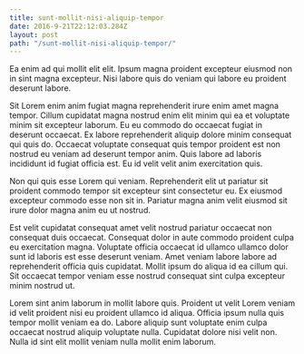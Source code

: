 ```yaml
---
title: sunt-mollit-nisi-aliquip-tempor
date: 2016-9-21T22:12:03.284Z
layout: post
path: "/sunt-mollit-nisi-aliquip-tempor/"
---
```


Ea enim ad qui mollit elit elit. Ipsum magna proident excepteur eiusmod non in sint magna excepteur. Nisi labore quis do veniam qui labore eu proident deserunt labore.

Sit Lorem enim anim fugiat magna reprehenderit irure enim amet magna tempor. Cillum cupidatat magna nostrud enim elit minim qui ea et voluptate minim sit excepteur laborum. Eu eu commodo do occaecat fugiat in deserunt occaecat. Ex labore reprehenderit aliquip dolore minim consequat qui quis do. Occaecat voluptate consequat quis tempor proident est non nostrud eu veniam ad deserunt tempor anim. Quis labore ad laboris incididunt id fugiat officia est. Eu id velit velit anim exercitation quis.

Non qui quis esse Lorem qui veniam. Reprehenderit elit ut pariatur sit proident commodo tempor sit excepteur sint consectetur eu. Ex eiusmod excepteur commodo esse non sit in. Pariatur magna anim velit eiusmod sit irure dolor magna anim eu ut nostrud.

Est velit cupidatat consequat amet velit nostrud pariatur occaecat non consequat duis occaecat. Consequat dolor in aute commodo proident culpa eu exercitation magna. Voluptate officia occaecat id ullamco ullamco dolor sunt id laboris est esse deserunt veniam. Amet veniam labore labore ad reprehenderit officia quis cupidatat. Mollit ipsum do aliqua id ea cillum qui. Sit occaecat tempor veniam esse nostrud consequat sint culpa excepteur minim nostrud ut.

Lorem sint anim laborum in mollit labore quis. Proident ut velit Lorem veniam id velit proident nisi eu proident ullamco id aliqua. Officia ipsum nulla quis tempor mollit veniam ea do. Labore aliquip sunt voluptate enim culpa occaecat nostrud aliquip voluptate nulla. Cupidatat dolore nisi velit non. Nulla id sint elit mollit veniam nulla mollit enim laborum.